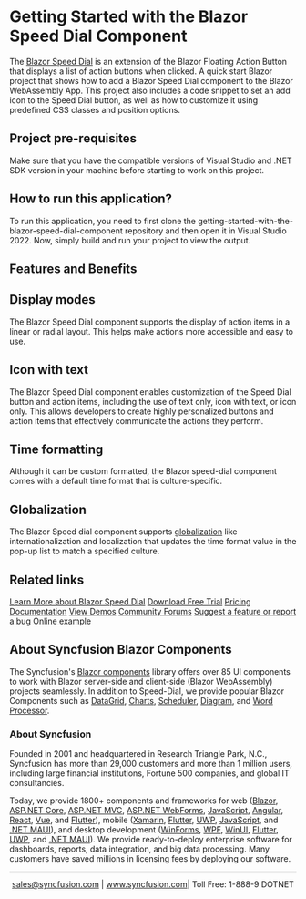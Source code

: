 # Getting Started with the Blazor Speed Dial Component

The [Blazor Speed Dial](https://www.syncfusion.com/blazor-components/blazor-speeddial?utm_source=github&utm_medium=listing&utm_campaign=blazor-speed-dial-github-samples) is an extension of the Blazor Floating Action Button that displays a list of action buttons when clicked. A quick start Blazor project that shows how to add a Blazor Speed Dial component to the Blazor WebAssembly App. This project also includes a code snippet to set an add icon to the Speed Dial button, as well as how to customize it using predefined CSS classes and position options.

## Project pre-requisites

Make sure that you have the compatible versions of Visual Studio and .NET SDK version in your machine before starting to work on this project.

## How to run this application?

To run this application, you need to first clone the getting-started-with-the-blazor-speed-dial-component repository and then open it in Visual Studio 2022. Now, simply build and run your project to view the output.

## Features and Benefits

## Display modes
The Blazor Speed Dial component supports the display of action items in a linear or radial layout. This helps make actions more accessible and easy to use.

## Icon with text
The Blazor Speed Dial component enables customization of the Speed Dial button and action items, including the use of text only, icon with text, or icon only. This allows developers to create highly personalized buttons and action items that effectively communicate the actions they perform.

## Time formatting
Although it can be custom formatted, the Blazor speed-dial component comes with a default time format that is culture-specific.

## Globalization
The Blazor Speed dial component supports [globalization](https://blazor.syncfusion.com/documentation/speed-dial/globalization?utm_source=github&utm_medium=listing&utm_campaign=blazor-speed-dial-github-samples) like internationalization and localization that updates the time format value in the pop-up list to match a specified culture.

## Related links
[Learn More about Blazor Speed Dial](https://www.syncfusion.com/blazor-components/blazor-speeddial?utm_source=github&utm_medium=listing&utm_campaign=blazor-speed-dial-github-samples)
[Download Free Trial](https://www.syncfusion.com/downloads/blazor?utm_source=github&utm_medium=listing&utm_campaign=blazor-speed-dial-github-samples)
[Pricing](https://www.syncfusion.com/sales/products/blazor?utm_source=github&utm_medium=listing&utm_campaign=blazor-speed-dial-github-samples)
[Documentation](https://blazor.syncfusion.com/documentation/speeddial/getting-started?utm_source=github&utm_medium=listing&utm_campaign=blazor-speed-dial-github-samples)
[View Demos](https://blazor.syncfusion.com/demos/speeddial/defaultfunctionalities?utm_source=github&utm_medium=listing&utm_campaign=blazor-speed-dial-github-samples)
[Community Forums](https://www.syncfusion.com/forums/blazor-components?utm_source=github&utm_medium=listing&utm_campaign=blazor-speed-dial-github-samples)
[Suggest a feature or report a bug](https://www.syncfusion.com/feedback/blazor-components?utm_source=github&utm_medium=listing&utm_campaign=blazor-speed-dial-github-samples)
[Online example](https://github.com/SyncfusionExamples/getting-started-with-the-blazor-speed-dial-component?utm_source=github&utm_medium=listing&utm_campaign=blazor-speed-dial-github-samples)

## About Syncfusion Blazor Components
The Syncfusion's [Blazor components](https://www.syncfusion.com/blazor-components?utm_source=github&utm_medium=listing&utm_campaign=blazor-speed-dial-github-samples) library offers over 85 UI components to work with Blazor server-side and client-side (Blazor WebAssembly) projects seamlessly. In addition to Speed-Dial, we provide popular Blazor Components such as [DataGrid](https://www.syncfusion.com/blazor-components/blazor-datagrid?utm_source=github&utm_medium=listing&utm_campaign=blazor-speed-dial-github-samples), [Charts](https://www.syncfusion.com/blazor-components/blazor-charts?utm_source=github&utm_medium=listing&utm_campaign=blazor-speed-dial-github-samples), [Scheduler](https://www.syncfusion.com/blazor-components/blazor-scheduler?utm_source=github&utm_medium=listing&utm_campaign=blazor-speed-dial-github-samples), [Diagram](https://www.syncfusion.com/blazor-components/blazor-diagram?utm_source=github&utm_medium=listing&utm_campaign=blazor-speed-dial-github-samples), and [Word Processor](https://www.syncfusion.com/blazor-components/blazor-word-processor?utm_source=github&utm_medium=listing&utm_campaign=blazor-speed-dial-github-samples).

### About Syncfusion
Founded in 2001 and headquartered in Research Triangle Park, N.C., Syncfusion has more than 29,000 customers and more than 1 million users, including large financial institutions, Fortune 500 companies, and global IT consultancies.

Today, we provide 1800+ components and frameworks for web ([Blazor](https://www.syncfusion.com/blazor-components?utm_source=github&utm_medium=listing&utm_campaign=blazor-speed-dial-github-samples), [ASP.NET Core](https://www.syncfusion.com/aspnet-core-ui-controls?utm_source=github&utm_medium=listing&utm_campaign=blazor-speed-dial-github-samples), [ASP.NET MVC](https://www.syncfusion.com/aspnet-mvc-ui-controls?utm_source=github&utm_medium=listing&utm_campaign=blazor-speed-dial-github-samples), [ASP.NET WebForms](https://www.syncfusion.com/jquery/aspnet-webforms-ui-controls?utm_source=github&utm_medium=listing&utm_campaign=blazor-speed-dial-github-samples), [JavaScript](https://www.syncfusion.com/javascript-ui-controls?utm_source=github&utm_medium=listing&utm_campaign=blazor-speed-dial-github-samples), [Angular](https://www.syncfusion.com/angular-components?utm_source=github&utm_medium=listing&utm_campaign=blazor-speed-dial-github-samples), [React](https://www.syncfusion.com/react-components?utm_source=github&utm_medium=listing&utm_campaign=blazor-speed-dial-github-samples), [Vue](https://www.syncfusion.com/vue-components?utm_source=github&utm_medium=listing&utm_campaign=blazor-speed-dial-github-samples), and [Flutter](https://www.syncfusion.com/flutter-widgets?utm_source=github&utm_medium=listing&utm_campaign=blazor-speed-dial-github-samples)), mobile ([Xamarin](https://www.syncfusion.com/xamarin-ui-controls?utm_source=github&utm_medium=listing&utm_campaign=blazor-speed-dial-github-samples), [Flutter](https://www.syncfusion.com/flutter-widgets?utm_source=github&utm_medium=listing&utm_campaign=blazor-speed-dial-github-samples), [UWP](https://www.syncfusion.com/uwp-ui-controls?utm_source=github&utm_medium=listing&utm_campaign=blazor-speed-dial-github-samples), [JavaScript](https://www.syncfusion.com/javascript-ui-controls?utm_source=github&utm_medium=listing&utm_campaign=blazor-speed-dial-github-samples), and [.NET MAUI](https://www.syncfusion.com/maui-controls?utm_source=github&utm_medium=listing&utm_campaign=blazor-speed-dial-github-samples)), and desktop development ([WinForms](https://www.syncfusion.com/winforms-ui-controls?utm_source=github&utm_medium=listing&utm_campaign=blazor-speed-dial-github-samples), [WPF](https://www.syncfusion.com/wpf-controls?utm_source=github&utm_medium=listing&utm_campaign=blazor-speed-dial-github-samples), [WinUI](https://www.syncfusion.com/winui-controls?utm_source=github&utm_medium=listing&utm_campaign=blazor-speed-dial-github-samples), [Flutter](https://www.syncfusion.com/flutter-widgets?utm_source=github&utm_medium=listing&utm_campaign=blazor-speed-dial-github-samples), [UWP](https://www.syncfusion.com/uwp-ui-controls?utm_source=github&utm_medium=listing&utm_campaign=blazor-speed-dial-github-samples), and [.NET MAUI](https://www.syncfusion.com/maui-controls?utm_source=github&utm_medium=listing&utm_campaign=blazor-speed-dial-github-samples)). We provide ready-to-deploy enterprise software for dashboards, reports, data integration, and big data processing. Many customers have saved millions in licensing fees by deploying our software.


<hr style="height:0.3px;border:none;color:lightgrey;background-color:lightgrey;" />

<p align="center">
<a href="mailto:sales@syncfusion.com?Subject=Syncfusion Blazor Speed Dial - GitHub" target="_top">sales@syncfusion.com</a> | <a href="https://www.syncfusion.com?utm_source=github&utm_medium=listing&utm_campaign=blazor-speed-dial-github-samples">www.syncfusion.com</a>| Toll Free: 1-888-9 DOTNET <br>
</p>